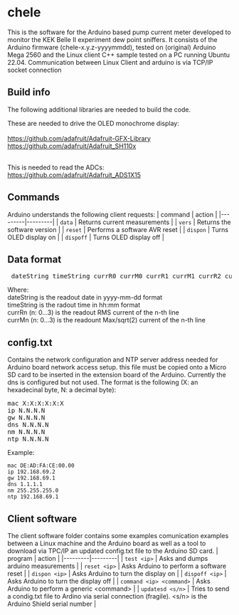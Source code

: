 # chele
This is the software for the Arduino based pump current meter developed to monitor the KEK Belle II experiment dew point sniffers.
It consists of the Arduino firmware (chele-x.y.z-yyyymmdd), tested on (original) Arduino Mega 2560 and the Linux client C++ sample tested on a PC running Ubuntu 22.04.
Communication between Linux Client and arduino is via TCP/IP socket connection

## Build info
The following additional libraries are needed to build the code.<br>

These are needed to drive the OLED monochrome display:<br><br>
https://github.com/adafruit/Adafruit-GFX-Library <br>
https://github.com/adafruit/Adafruit_SH110x <br><br>

This is needed to read the ADCs: <br>
https://github.com/adafruit/Adafruit_ADS1X15<br>

## Commands
Arduino understands the following client requests:
| command | action |
|---------|---------|
| `data` | Returns current measurements |
| `vers` | Returns the software version |
| `reset` | Performs a software AVR reset |
| `dispon` | Turns OLED display on |
| `dispoff` | Turns OLED display off |

## Data format
<pre> dateString timeString currR0 currM0 currR1 currM1 currR2 currM2 currR3 currM3 </pre>
Where:<br>
dateString is the readout date in yyyy-mm-dd format <br>
timeString is the radout time in hh:mm format <br>
currRn (n: 0...3) is the readout RMS current of the n-th line <br>
currMn (n: 0...3) is the readount Max/sqrt(2) current of the n-th line <br>

## config.txt
Contains the network configuration and NTP server address needed for Arduino board network access setup. this file must be copied onto a Micro SD card to be inserted in the extension board of the Arduino.
Currently the dns is configured but not used.
The format is the following (X: an hexadecinal byte, N: a decimal byte):

<pre>mac X:X:X:X:X:X
ip N.N.N.N
gw N.N.N.N
dns N.N.N.N
nm N.N.N.N
ntp N.N.N.N </pre>

Example:

    mac DE:AD:FA:CE:00.00
    ip 192.168.69.2
    gw 192.168.69.1
    dns 1.1.1.1
    nm 255.255.255.0
    ntp 192.168.69.1

## Client software
The client software folder contains some examples comunication examples between a Linux machine and the Arduino board as well as a tool to download via TPC/IP an updated config.txt file to the Arduino SD card.
| program | action |
|---------|---------|
| `test <ip>` | Asks and dumps arduino measurements  |
| `reset <ip>` | Asks Arduino to perform a software reset |
| `dispon <ip>` | Asks Arduino to turn the display on |
| `dispoff <ip>` | Asks Arduino to turn the display off |
| `command <ip> <command>` | Asks Arduino to perform a generic &lt;command&gt; |
| `updatesd <s/n>` | Tries to send a condig.txt file to Ardino via serial connection (fragile). <s/n> is the Arduino Shield serial number |




